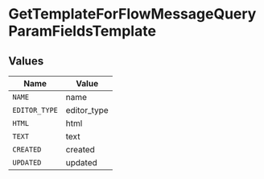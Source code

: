# GetTemplateForFlowMessageQueryParamFieldsTemplate


## Values

| Name          | Value         |
| ------------- | ------------- |
| `NAME`        | name          |
| `EDITOR_TYPE` | editor_type   |
| `HTML`        | html          |
| `TEXT`        | text          |
| `CREATED`     | created       |
| `UPDATED`     | updated       |